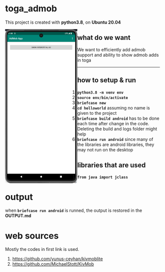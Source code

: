 # toga_admob

This project is created with <b>python3.8</b>, on <b>Ubuntu 20.04</b>

<a href="url"><img src="app.png" align="left" height="500" ></a>

what do we want
----------------------------------
We want to efficiently add admob support and ability to show admob adds in toga

----------------------------------

## how to setup & run
1) <b>```python3.8 -m venv env```</b>
2) <b>```source env/bin/activate```</b>
3) <b>```briefcase new```</b>
4) <b>```cd helloworld```</b> assuming no name is given to the project
5) <b>```briefcase build android```</b> has to be done each time after change in the code. Deleting the build and logs folder might help
6) <b>```briefcase run android```</b> since many of the libraries are android libraries, they may not run on the desktop 

libraries that are used
----------------------------------
1) <b>```from java import jclass```</b>

# output
when <b>```briefcase run android```</b> is runned, the output is restored in the <b>OUTPUT.md</b>

# web sources
Mostly the codes in first link is used.
1) https://github.com/yunus-ceyhan/kivmoblite
2) https://github.com/MichaelStott/KivMob
